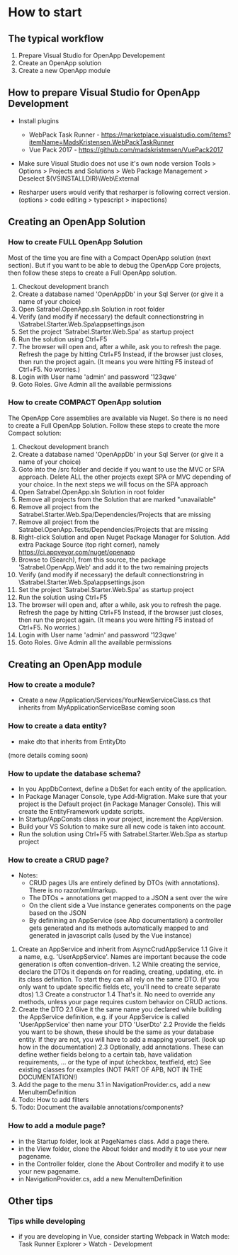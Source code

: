 # How to start

## The typical workflow
1. Prepare Visual Studio for OpenApp Developement
1. Create an OpenApp solution
2. Create a new OpenApp module


## How to prepare Visual Studio for OpenApp Development
* Install plugins
    * WebPack Task Runner - https://marketplace.visualstudio.com/items?itemName=MadsKristensen.WebPackTaskRunner
    * Vue Pack 2017 - https://github.com/madskristensen/VuePack2017

* Make sure Visual Studio does not use it's own node version
    Tools > Options > Projects and Solutions > Web Package Management > Deselect $(VSINSTALLDIR)\Web\External

* Resharper users would verify that resharper is following correct version. (options > code editing > typescript > inspections)


## Creating an OpenApp Solution

### How to create FULL OpenApp Solution

Most of the time you are fine with a Compact OpenApp solution (next section).
But if you want to be able to debug the OpenApp Core projects, then follow these steps to create a Full OpenApp solution.

1. Checkout development branch
2. Create a database named 'OpenAppDb' in your Sql Server (or give it a name of your choice)
3. Open Satrabel.OpenApp.sln Solution in root folder
4. Verify (and modify if necessary) the default connectionstring in \Satrabel.Starter.Web.Spa\appsettings.json
5. Set the project 'Satrabel.Starter.Web.Spa' as startup project
5. Run the solution using Ctrl+F5
6. The browser will open and, after a while, ask you to refresh the page. Refresh the page by hitting Ctrl+F5
   Instead, if the browser just closes, then run the project again. (It means you were hitting F5 instead of Ctrl+F5. No worries.)
7. Login with User name 'admin' and password '123qwe'
8. Goto Roles. Give Admin all the available permissions

### How to create COMPACT OpenApp solution

The OpenApp Core assemblies are available via Nuget. 
So there is no need to create a Full OpenApp Solution. 
Follow these steps to create the more Compact solution:

 1. Checkout development branch
 2. Create a database named 'OpenAppDb' in your Sql Server (or give it a name of your choice)
 3. Goto into the /src folder and decide if you want to use the MVC or SPA approach. Delete ALL the other projects exept SPA or MVC depending of your choice.
    In the next steps we will focus on the SPA approach
 4. Open Satrabel.OpenApp.sln Solution in root folder
 5. Remove all projects from the Solution that are marked "unavailable"
 6. Remove all project from the Satrabel.Starter.Web.Spa/Dependencies/Projects that are missing
 7. Remove all project from the Satrabel.OpenApp.Tests/Dependencies/Projects that are missing
 8. Right-click Solution and open Nuget Package Manager for Solution. Add extra Package Source (top right corner), namely https://ci.appveyor.com/nuget/openapp
 9. Browse to (Search), from this source, the package 'Satrabel.OpenApp.Web' and add it to the two remaining projects
10. Verify (and modify if necessary) the default connectionstring in \Satrabel.Starter.Web.Spa\appsettings.json
11. Set the project 'Satrabel.Starter.Web.Spa' as startup project
12. Run the solution using Ctrl+F5
13. The browser will open and, after a while, ask you to refresh the page. Refresh the page by hitting Ctrl+F5
    Instead, if the browser just closes, then run the project again. (It means you were hitting F5 instead of Ctrl+F5. No worries.)
14. Login with User name 'admin' and password '123qwe'
15. Goto Roles. Give Admin all the available permissions


## Creating an OpenApp module

### How to create a module?

* Create a new /Application/Services/YourNewServiceClass.cs that inherits from MyApplicationServiceBase
coming soon

### How to create a data entity?

* make dto that inherits from EntityDto<int>  

(more details coming soon)

### How to update the database schema?
* In you AppDbContext, define a DbSet for each entity of the application.
* In Package Manager Console, type Add-Migration. Make sure that your project is the Default project (in Package Manager Console). This will create the EntityFramework update scripts.
* In Startup/AppConsts class in your project, increment the AppVersion.
* Build your VS Solution to make sure all new code is taken into account.
* Run the solution using Ctrl+F5 with Satrabel.Starter.Web.Spa as startup project 

### How to create a CRUD page?

* Notes: 
	- CRUD pages UIs are entirely defined by DTOs (with annotations). There is no razor/xml/markup.
	- The DTOs + annotations get mapped to a JSON a sent over the wire
	- On the client side a Vue instance generates components on the page based on the JSON
	- By definining an AppService (see Abp documentation) a controller gets generated and its methods automatically mapped to and generated in javascript calls (used by the Vue instance)

1. Create an AppService and inherit from AsyncCrudAppService
	1.1 Give it a name, e.g. 'UserAppService'. Names are important because the code generation is often convention-driven.
	1.2 While creating the service, declare the DTOs it depends on for reading, creating, updating, etc. in its class definition. To start they can all rely on the same DTO. (if you only want to update specific fields etc, you'll need to create separate dtos)
	1.3 Create a constructor
	1.4 That's it. No need to override any methods, unless your page requires custom behavior on CRUD actions.
2. Create the DTO
	2.1 Give it the same name you declared while building the AppService definition, e.g. if your AppService is called 'UserAppService' then name your DTO 'UserDto'
	2.2 Provide the fields you want to be shown, these should be the same as your database entity. If they are not, you will have to add a mapping yourself. (look up how in the documentation)
	2.3 Optionally, add annotations. These can define wether fields belong to a certain tab, have validation requirements, ... or the type of input (checkbox, textfield, etc) See existing classes for examples (NOT PART OF APB, NOT IN THE DOCUMENTATION!)
3. Add the page to the menu
	3.1 in NavigationProvider.cs, add a new MenuItemDefinition
4. Todo: How to add filters
5. Todo: Document the available annotations/components?

### How to add a module page?
* in the Startup folder, look at PageNames class. Add a page there.
* in the View folder, clone the About folder and modify it to use your new pagename.
* in the Controller folder, clone the About Controller and modify it to use your new pagename.
* in NavigationProvider.cs, add a new MenuItemDefinition

## Other tips

### Tips while developing
* if you are developing in Vue, consider starting Webpack in Watch mode: Task Runner Explorer > Watch - Development




